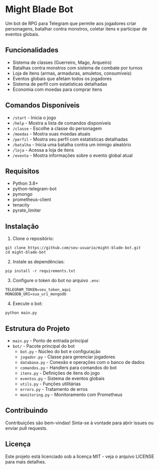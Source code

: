 # Might Blade Bot

Um bot de RPG para Telegram que permite aos jogadores criar personagens, batalhar contra monstros, coletar itens e participar de eventos globais.

## Funcionalidades

- Sistema de classes (Guerreiro, Mago, Arqueiro)
- Batalhas contra monstros com sistema de combate por turnos
- Loja de itens (armas, armaduras, amuletos, consumíveis)
- Eventos globais que afetam todos os jogadores
- Sistema de perfil com estatísticas detalhadas
- Economia com moedas para comprar itens

## Comandos Disponíveis

- `/start` - Inicia o jogo
- `/help` - Mostra a lista de comandos disponíveis
- `/classe` - Escolhe a classe do personagem
- `/moedas` - Mostra suas moedas atuais
- `/perfil` - Mostra seu perfil com estatísticas detalhadas
- `/batalha` - Inicia uma batalha contra um inimigo aleatório
- `/loja` - Acessa a loja de itens
- `/evento` - Mostra informações sobre o evento global atual

## Requisitos

- Python 3.8+
- python-telegram-bot
- pymongo
- prometheus-client
- tenacity
- pyrate_limiter

## Instalação

1. Clone o repositório:
```
git clone https://github.com/seu-usuario/might-blade-bot.git
cd might-blade-bot
```

2. Instale as dependências:
```
pip install -r requirements.txt
```

3. Configure o token do bot no arquivo `.env`:
```
TELEGRAM_TOKEN=seu_token_aqui
MONGODB_URI=sua_uri_mongodb
```

4. Execute o bot:
```
python main.py
```

## Estrutura do Projeto

- `main.py` - Ponto de entrada principal
- `bot/` - Pacote principal do bot
  - `bot.py` - Núcleo do bot e configuração
  - `jogador.py` - Classe para gerenciar jogadores
  - `database.py` - Conexão e operações com o banco de dados
  - `comandos.py` - Handlers para comandos do bot
  - `itens.py` - Definições de itens do jogo
  - `eventos.py` - Sistema de eventos globais
  - `utils.py` - Funções utilitárias
  - `errors.py` - Tratamento de erros
  - `monitoring.py` - Monitoramento com Prometheus

## Contribuindo

Contribuições são bem-vindas! Sinta-se à vontade para abrir issues ou enviar pull requests.

## Licença

Este projeto está licenciado sob a licença MIT - veja o arquivo LICENSE para mais detalhes.